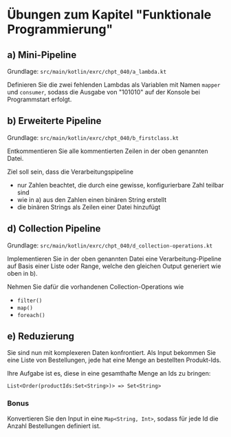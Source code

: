 # Übungen zum Kapitel "Funktionale Programmierung"

## a) Mini-Pipeline

Grundlage: `src/main/kotlin/exrc/chpt_040/a_lambda.kt`

Definieren Sie die zwei fehlenden Lambdas als Variablen mit Namen `mapper` und `consumer`, sodass die Ausgabe von
"101010" auf der Konsole bei Programmstart erfolgt.

## b) Erweiterte Pipeline

Grundlage: `src/main/kotlin/exrc/chpt_040/b_firstclass.kt`

Entkommentieren Sie alle kommentierten Zeilen in der oben genannten Datei.

Ziel soll sein, dass die Verarbeitungspipeline

* nur Zahlen beachtet, die durch eine gewisse, konfigurierbare Zahl teilbar sind
* wie in a) aus den Zahlen einen binären String erstellt
* die binären Strings als Zeilen einer Datei hinzufügt

## d) Collection Pipeline

Grundlage: `src/main/kotlin/exrc/chpt_040/d_collection-operations.kt`

Implementieren Sie in der oben genannten Datei eine Verarbeitung-Pipeline auf Basis einer
Liste oder Range, welche den gleichen Output generiert wie oben in b).

Nehmen Sie dafür die vorhandenen Collection-Operations wie

* `filter()`
* `map()`
* `foreach()`

## e) Reduzierung

Sie sind nun mit komplexeren Daten konfrontiert. Als Input bekommen Sie eine Liste von Bestellungen, jede hat
eine Menge an bestellten Produkt-Ids.

Ihre Aufgabe ist es, diese in eine gesamthafte Menge an Ids zu bringen:

`List<Order(productIds:Set<String>)> => Set<String>`

### Bonus

Konvertieren Sie den Input in eine `Map<String, Int>`, sodass für jede Id die Anzahl Bestellungen
definiert ist.